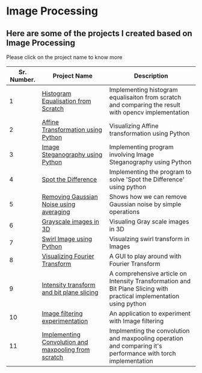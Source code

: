 # Image Processing 

## Here are some of the projects I created based on Image Processing 
Please click on the project name to know more 


| Sr. Number.   | Project Name                           |  Description  | 
|---------------|----------------------------------------|---------------| 
| 1 | [Histogram Equalisation from Scratch](https://github.com/hardikkamboj/Histogram-Equalisation-from-scratch)| Implementing histogram equalisaiton from scratch and comparing the result with opencv implementation| 
| 2 | [Affine Transformation using Python](https://github.com/hardikkamboj/affine_transformation_python) | Visualizing Affine transformation using Python|
| 3 | [Image Steganography using Python](https://github.com/hardikkamboj/Image-Steganography-using-python) | Implementing program involving Image Steganography using Python|
| 4 | [Spot the Difference](https://github.com/hardikkamboj/Spot-the-difference) | Implementing the program to solve 'Spot the Difference' using python|
| 5 | [Removing Gaussian Noise using averaging](https://github.com/hardikkamboj/Removing_noise_using__averaging) | Shows how we can remove Gaussian noise by simple operations|
| 6 | [Grayscale images in 3D](https://github.com/hardikkamboj/GrayImages-in-3d)| Visualing Gray scale images in 3D |
| 7 | [Swirl Image using Python](https://github.com/hardikkamboj/swirl_image) | Visualzing swirl transform in Images |
| 8 | [Visualizing Fourier Transform](https://github.com/hardikkamboj/fourier_transform_gui) | A GUI to play around with Fourier Transform |
| 9 | [Intensity transform and bit plane slicing](https://medium.com/@hardikkamboj1/intensity-tranformation-bit-plane-slicing-in-python-a48a909121e1) | A comprehensive article on Intensity Transformation and Bit Plane Slicing with practical implementation using python|
| 10 | [Image filtering experimentation](https://github.com/hardikkamboj/Image-filtering-experimentation) | An application to experiment with Image filtering| 
|11| [Implementing Convolution and maxpooling from scratch](https://github.com/hardikkamboj/Implementations-in-Python/tree/main/Computer_vision/Convolution_maxpooling_from_scratch)| Implmenting the convolution and maxpooling operation and comparing it's performance with torch implementation | 
